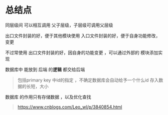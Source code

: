 # 总结点

同层级间 可以相互调用
父子层级，子层级可调用父层级

出口文件封装的好，便于其他模块使用
入口文件封装的好，便于自身功能修改，变更

不过常使用 出口文件封装的好，因自身的功能变更 ，可以通过外部的 模块添加实现

数据库中 能放到 后端 的**逻辑** 都交给后端
> 包括primary key 中id的指定 ，不确定数据库会自动给予一个什么id
> 存入数据的长短，大小

数据库 的作用只有存储数据 ，以及优化查找

> https://www.cnblogs.com/Leo_wl/p/3840854.html